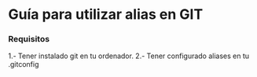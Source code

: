 # Guía para utilizar alias en GIT

### Requisitos
1.- Tener instalado git en tu ordenador.
2.- Tener configurado aliases en tu .gitconfig


